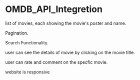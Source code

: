 # OMDB_API_Integretion

list of movies, each showing the movie's poster and name.

Pagination.

Search Functionality.



user can see the details of movie by clicking on the movie title.

user can rate and comment on the specfic movie.

website is responsive
